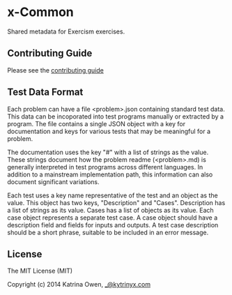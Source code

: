 # x-Common

Shared metadata for Exercism exercises.

## Contributing Guide

Please see the [contributing guide](https://github.com/exercism/x-api/blob/master/CONTRIBUTING.md#the-exercise-data)

## Test Data Format

Each problem can have a file &lt;problem>.json containing standard test data.
This data can be incoporated into test programs manually or extracted by a
program.  The file contains a single JSON object with a key for documentation
and keys for various tests that may be meaningful for a problem.

The documentation uses the key "#" with a list of strings as the value.
These strings document how the problem readme (&lt;problem>.md) is generally
interpreted in test programs across different languages.  In addition to a
mainstream implementation path, this information can also document significant
variations.

Each test uses a key name representative of the test and an object as the
value.  This object has two keys, "Description" and "Cases".  Description has
a list of strings as its value.  Cases has a list of objects as its value.
Each case object represents a separate test case.  A case object should have
a description field and fields for inputs and outputs.  A test case description should be a short phrase, suitable to be included in an error message.

## License

The MIT License (MIT)

Copyright (c) 2014 Katrina Owen, _@kytrinyx.com

